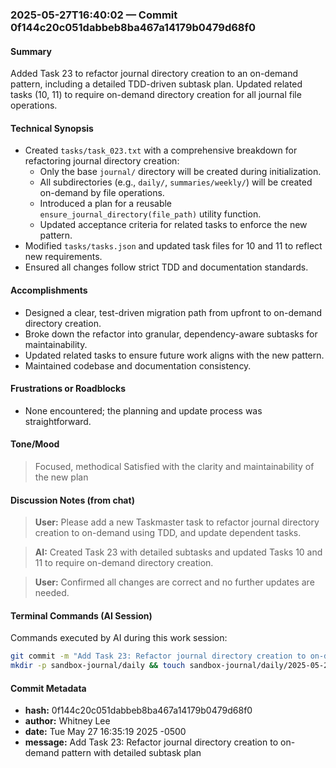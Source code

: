 ### 2025-05-27T16:40:02 — Commit 0f144c20c051dabbeb8ba467a14179b0479d68f0

#### Summary

Added Task 23 to refactor journal directory creation to an on-demand pattern, including a detailed TDD-driven subtask plan. Updated related tasks (10, 11) to require on-demand directory creation for all journal file operations.

#### Technical Synopsis

- Created `tasks/task_023.txt` with a comprehensive breakdown for refactoring journal directory creation:
  - Only the base `journal/` directory will be created during initialization.
  - All subdirectories (e.g., `daily/`, `summaries/weekly/`) will be created on-demand by file operations.
  - Introduced a plan for a reusable `ensure_journal_directory(file_path)` utility function.
  - Updated acceptance criteria for related tasks to enforce the new pattern.
- Modified `tasks/tasks.json` and updated task files for 10 and 11 to reflect new requirements.
- Ensured all changes follow strict TDD and documentation standards.

#### Accomplishments
- Designed a clear, test-driven migration path from upfront to on-demand directory creation.
- Broke down the refactor into granular, dependency-aware subtasks for maintainability.
- Updated related tasks to ensure future work aligns with the new pattern.
- Maintained codebase and documentation consistency.

#### Frustrations or Roadblocks
- None encountered; the planning and update process was straightforward.

#### Tone/Mood
> Focused, methodical
> Satisfied with the clarity and maintainability of the new plan

#### Discussion Notes (from chat)
> **User:** Please add a new Taskmaster task to refactor journal directory creation to on-demand using TDD, and update dependent tasks.

> **AI:** Created Task 23 with detailed subtasks and updated Tasks 10 and 11 to require on-demand directory creation.

> **User:** Confirmed all changes are correct and no further updates are needed.

#### Terminal Commands (AI Session)
Commands executed by AI during this work session:
```bash
git commit -m "Add Task 23: Refactor journal directory creation to on-demand pattern with detailed subtask plan"
mkdir -p sandbox-journal/daily && touch sandbox-journal/daily/2025-05-27-journal.md
```

#### Commit Metadata
- **hash:** 0f144c20c051dabbeb8ba467a14179b0479d68f0
- **author:** Whitney Lee
- **date:** Tue May 27 16:35:19 2025 -0500
- **message:** Add Task 23: Refactor journal directory creation to on-demand pattern with detailed subtask plan
